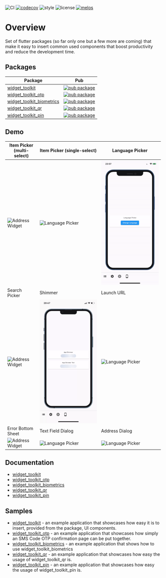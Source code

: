 ![CI][ci_badge_lnk] [![codecov][codecov_badge_lnk]][codecov_branch_lnk] ![style][code_style_lnk] ![license][license_lnk] [![melos][melos_badge_lnk]][melos_lnk]

# Overview

Set of flutter packages (so far only one but a few more are coming) that make it easy to insert common used components that boost productivity and reduce the development time.

## Packages

| Package                                                                                                                     | Pub                                                                                                      |
|-----------------------------------------------------------------------------------------------------------------------------| -------------------------------------------------------------------------------------------------------- |
| [widget_toolkit](https://github.com/Prime-Holding/widget_toolkit/tree/master/packages/widget_toolkit)                       | [![pub package](https://img.shields.io/pub/v/widget_toolkit.svg)](https://pub.dev/packages/widget_toolkit)                   
| [widget_toolkit_otp](https://github.com/Prime-Holding/widget_toolkit/tree/master/packages/widget_toolkit_otp)               | [![pub package](https://img.shields.io/pub/v/widget_toolkit_otp.svg)](https://pub.dev/packages/widget_toolkit_otp)           |
| [widget_toolkit_biometrics](https://github.com/Prime-Holding/widget_toolkit/tree/master/packages/widget_toolkit_biometrics) | [![pub package](https://img.shields.io/pub/v/widget_toolkit_biometrics.svg)](https://pub.dev/packages/widget_toolkit_biometrics)                   |
| [widget_toolkit_qr](https://github.com/Prime-Holding/widget_toolkit/tree/master/packages/widget_toolkit_qr)                 | [![pub package](https://img.shields.io/pub/v/widget_toolkit_qr.svg)](https://pub.dev/packages/widget_toolkit_qr)                   |
| [widget_toolkit_pin](https://github.com/Prime-Holding/widget_toolkit/tree/master/packages/widget_toolkit_pin)               | [![pub package](https://img.shields.io/pub/v/widget_toolkit_pin.svg)](https://pub.dev/packages/widget_toolkit_pin)                   |

## Demo

| Item Picker (multi-select)| Item Picker (single-select)| Language Picker |
|---------------------------------------|-----------------------------|-----------------------------|
| <img src="https://raw.githubusercontent.com/Prime-Holding/widget_toolkit/master/packages/widget_toolkit/doc/assets/multi-item-picker.gif" alt="Address Widget"> | <img src="https://raw.githubusercontent.com/Prime-Holding/widget_toolkit/master/packages/widget_toolkit/doc/assets/single-item-picker.gif" alt="Language Picker"></img> | <img src="https://raw.githubusercontent.com/Prime-Holding/widget_toolkit/master/packages/widget_toolkit/doc/assets/language-picker.gif" alt="Language Picker"></img> |
| Search Picker| Shimmer | Launch URL |
| <img src="https://raw.githubusercontent.com/Prime-Holding/widget_toolkit/master/packages/widget_toolkit/doc/assets/search-picker.gif" alt="Address Widget"> | <img src="https://raw.githubusercontent.com/Prime-Holding/widget_toolkit/master/packages/widget_toolkit/doc/assets/shimmer.gif" alt="Language Picker"></img> | <img src="https://raw.githubusercontent.com/Prime-Holding/widget_toolkit/master/packages/widget_toolkit/doc/assets/url.gif" alt="Language Picker"></img> |
| Error Bottom Sheet | Text Field Dialog | Address Dialog |
| <img src="https://raw.githubusercontent.com/Prime-Holding/widget_toolkit/master/packages/widget_toolkit/doc/assets/error-bottom-sheet.gif" alt="Address Widget"> | <img src="https://raw.githubusercontent.com/Prime-Holding/widget_toolkit/master/packages/widget_toolkit/doc/assets/text-field-dialog.gif" alt="Language Picker"></img> | <img src="https://raw.githubusercontent.com/Prime-Holding/widget_toolkit/master/packages/widget_toolkit/doc/assets/address.gif" alt="Language Picker"></img> |

[comment]: <> (| SMS OTP Field |)

[comment]: <> (| <img src="https://raw.githubusercontent.com/Prime-Holding/widget_toolkit/master/packages/widget_toolkit_otp/doc/assets/otp-example.gif" alt="SMS OTP Field"> |)

## Documentation

- [widget_toolkit][widget_toolkit_package_doc]
- [widget_toolkit_otp][widget_toolkit_otp_package_doc]
- [widget_toolkit_biometrics][widget_toolkit_biometrics_package_doc]
- [widget_toolkit_qr][widget_toolkit_qr_package_doc]
- [widget_toolkit_pin][widget_toolkit_pin_package_doc]

## Samples

- [widget_toolkit][widget_toolkit_example] - an example application that showcases how easy it is to insert, provided from the package, UI components.
- [widget_toolkit_otp][widget_toolkit_otp_example] - an example application that showcases how simply an SMS Code OTP confirmation page can be put together.
- [widget_toolkit_biometrics][widget_toolkit_biometrics_example] - an example application that shows how to use widget_toolkit_biometrics
- [widget_toolkit_qr][widget_toolkit_qr_example] - an example application that showcases how easy the usage of widget_toolkit_qr is.
- [widget_toolkit_pin][widget_toolkit_pin_example] - an example application that showcases how easy the usage of widget_toolkit_pin is.

[ci_badge_lnk]: https://github.com/Prime-Holding/widget_toolkit/workflows/CI/badge.svg
[codecov_badge_lnk]: https://codecov.io/gh/Prime-Holding/widget_toolkit/packages/widget_toolkit/branch/master/graph/badge.svg
[codecov_branch_lnk]: https://codecov.io/gh/Prime-Holding/widget_toolkit/packages/widget_toolkit/branch/master
[code_style_lnk]: https://img.shields.io/badge/style-effective_dart-40c4ff.svg
[license_lnk]: https://img.shields.io/badge/license-MIT-purple.svg
[widget_toolkit_package_doc]: https://github.com/Prime-Holding/widget_toolkit/tree/master/packages/widget_toolkit/README.md
[widget_toolkit_example]: https://github.com/Prime-Holding/widget_toolkit/tree/master/packages/widget_toolkit/example
[widget_toolkit_otp_package_doc]: https://github.com/Prime-Holding/widget_toolkit/tree/master/packages/widget_toolkit_otp/README.md
[widget_toolkit_otp_example]: https://github.com/Prime-Holding/widget_toolkit/tree/master/packages/widget_toolkit_otp/example
[widget_toolkit_biometrics_package_doc]: https://github.com/Prime-Holding/widget_toolkit/blob/master/packages/widget_toolkit_biometrics/README.md
[widget_toolkit_biometrics_example]: https://github.com/Prime-Holding/widget_toolkit/tree/master/packages/widget_toolkit_biometrics/example
[melos_badge_lnk]: https://img.shields.io/badge/maintained%20with-melos-f700ff.svg?style=flat-square
[melos_lnk]: https://github.com/invertase/melos
[widget_toolkit_qr_package_doc]: https://github.com/Prime-Holding/widget_toolkit/tree/master/packages/widget_toolkit_qr/README.md
[widget_toolkit_qr_example]: https://github.com/Prime-Holding/widget_toolkit/tree/master/packages/widget_toolkit_qr/example
[widget_toolkit_pin_package_doc]: https://github.com/Prime-Holding/widget_toolkit/tree/master/packages/widget_toolkit_pin/README.md
[widget_toolkit_pin_example]: https://github.com/Prime-Holding/widget_toolkit/tree/master/packages/widget_toolkit_pin/example
